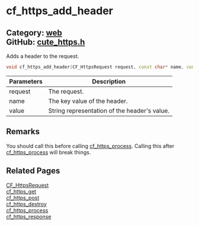 [//]: # (This file is automatically generated by Cute Framework's docs parser.)
[//]: # (Do not edit this file by hand!)
[//]: # (See: https://github.com/RandyGaul/cute_framework/blob/master/samples/docs_parser.cpp)
[](../header.md ':include')

# cf_https_add_header

Category: [web](/api_reference?id=web)  
GitHub: [cute_https.h](https://github.com/RandyGaul/cute_framework/blob/master/include/cute_https.h)  
---

Adds a header to the request.

```cpp
void cf_https_add_header(CF_HttpsRequest request, const char* name, const char* value);
```

Parameters | Description
--- | ---
request | The request.
name | The key value of the header.
value | String representation of the header's value.

## Remarks

You should call this before calling [cf_https_process](/web/cf_https_process.md). Calling this after [cf_https_process](/web/cf_https_process.md) will break things.

## Related Pages

[CF_HttpsRequest](/web/cf_httpsrequest.md)  
[cf_https_get](/web/cf_https_get.md)  
[cf_https_post](/web/cf_https_post.md)  
[cf_https_destroy](/web/cf_https_destroy.md)  
[cf_https_process](/web/cf_https_process.md)  
[cf_https_response](/web/cf_https_response.md)  
